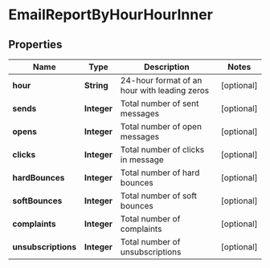 

# EmailReportByHourHourInner


## Properties

| Name | Type | Description | Notes |
|------------ | ------------- | ------------- | -------------|
|**hour** | **String** | 24-hour format of an hour with leading zeros |  [optional] |
|**sends** | **Integer** | Total number of sent messages |  [optional] |
|**opens** | **Integer** | Total number of open messages |  [optional] |
|**clicks** | **Integer** | Total number of clicks in message |  [optional] |
|**hardBounces** | **Integer** | Total number of hard bounces |  [optional] |
|**softBounces** | **Integer** | Total number of soft bounces |  [optional] |
|**complaints** | **Integer** | Total number of complaints |  [optional] |
|**unsubscriptions** | **Integer** | Total number of unsubscriptions |  [optional] |



